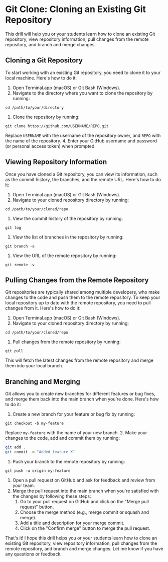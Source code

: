 # Git Clone: Cloning an Existing Git Repository

This drill will help you or your students learn how to clone an existing Git repository, view repository information, pull changes from the remote repository, and branch and merge changes.

## Cloning a Git Repository

To start working with an existing Git repository, you need to clone it to your local machine. Here's how to do it:

1. Open Terminal.app (macOS) or Git Bash (Windows).
2. Navigate to the directory where you want to clone the repository by running:

`cd /path/to/your/directory`

1. Clone the repository by running:

`git clone https://github.com/USERNAME/REPO.git`

Replace `USERNAME` with the username of the repository owner, and `REPO` with the name of the repository. 4. Enter your GitHub username and password (or personal access token) when prompted.

## Viewing Repository Information

Once you have cloned a Git repository, you can view its information, such as the commit history, the branches, and the remote URL. Here's how to do it:

1. Open Terminal.app (macOS) or Git Bash (Windows).
2. Navigate to your cloned repository directory by running:

`cd /path/to/your/cloned/repo`

1. View the commit history of the repository by running:

`git log`

1. View the list of branches in the repository by running:

`git branch -a`

1. View the URL of the remote repository by running:

`git remote -v`

## Pulling Changes from the Remote Repository

Git repositories are typically shared among multiple developers, who make changes to the code and push them to the remote repository. To keep your local repository up to date with the remote repository, you need to pull changes from it. Here's how to do it:

1. Open Terminal.app (macOS) or Git Bash (Windows).
2. Navigate to your cloned repository directory by running:

`cd /path/to/your/cloned/repo`

1. Pull changes from the remote repository by running:

`git pull`

This will fetch the latest changes from the remote repository and merge them into your local branch.

## Branching and Merging

Git allows you to create new branches for different features or bug fixes, and merge them back into the main branch when you're done. Here's how to do it:

1. Create a new branch for your feature or bug fix by running:

`git checkout -b my-feature`

Replace `my-feature` with the name of your new branch. 2. Make your changes to the code, add and commit them by running:

```bash
git add .
git commit -m "Added feature X"
```

1. Push your branch to the remote repository by running:

`git push -u origin my-feature`

1. Open a pull request on GitHub and ask for feedback and review from your team.
2. Merge the pull request into the main branch when you're satisfied with the changes by following these steps:
    1. Go to your pull request on GitHub and click on the "Merge pull request" button.
    2. Choose the merge method (e.g., merge commit or squash and merge).
    3. Add a title and description for your merge commit.
    4. Click on the "Confirm merge" button to merge the pull request.

That's it! I hope this drill helps you or your students learn how to clone an existing Git repository, view repository information, pull changes from the remote repository, and branch and merge changes. Let me know if you have any questions or feedback.
